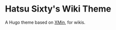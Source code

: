 # Hatsu Sixty's Wiki Theme

A Hugo theme based on [XMin](https://github.com/yihui/hugo-xmin), for wikis.
